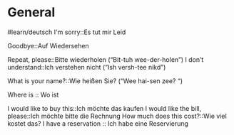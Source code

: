 # General
#learn/deutsch 
I'm sorry::Es tut mir Leid
<!--SR:!2024-03-22,2,230-->
Goodbye::Auf Wiedersehen
<!--SR:!2024-03-22,2,230-->
Repeat, please::Bitte wiederholen (“Bit-tuh wee-der-holen”)
I don’t understand::Ich verstehen nicht (“Ish versh-tee nikd”)
<!--SR:!2024-03-21,1,226-->
What is your name?::Wie heißen Sie? (“Wee hai-sen zee? “)
<!--SR:!2024-03-21,1,226-->
Where is :: Wo ist
<!--SR:!2024-03-22,2,246-->
I would like to buy this::Ich möchte das kaufen
I would like the bill, please::Ich möchte bitte die Rechnung
How much does this cost?::Wie viel kostet das?
I have a reservation :: Ich habe eine Reservierung